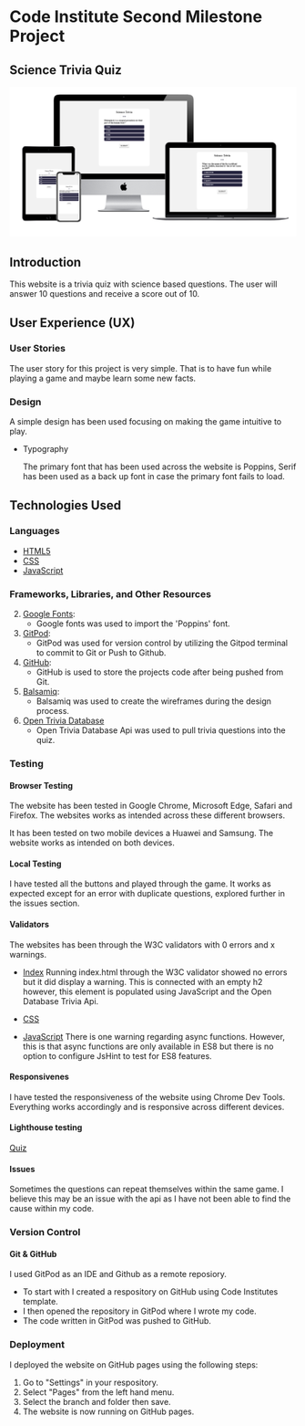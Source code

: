 # Code Institute Second Milestone Project

## Science Trivia Quiz

![Image showing the website across multiple device screens](assets/images/multiDeviceMockup.png)

## Introduction

This website is a trivia quiz with science based questions. The user will answer 10 questions and receive a score out of 10.

## User Experience (UX)

### User Stories
   The user story for this project is very simple. That is to have fun while playing a game and maybe learn some new facts.

### Design
   A simple design has been used focusing on making the game intuitive to play.

   - Typography
      
      The primary font that has been used across the website is Poppins, Serif has been used as a back up font in case the primary font fails to load.

## Technologies Used
   
### Languages
   - [HTML5](https://en.wikipedia.org/wiki/HTML5)
   - [CSS](https://en.wikipedia.org/wiki/CSS)
   - [JavaScript](https://developer.mozilla.org/en-US/docs/Web/JavaScript)

### Frameworks, Libraries, and Other Resources
   2. [Google Fonts](https://fonts.google.com/):
      - Google fonts was used to import the 'Poppins' font.
   5. [GitPod](https://www.gitpod.io/):
      - GitPod was used for version control by utilizing the Gitpod terminal to commit to Git or Push to Github.
   6. [GitHub](https://github.com/):
      - GitHub is used to store the projects code after being pushed from Git.
   7. [Balsamiq](https://balsamiq.com/):
      - Balsamiq was used to create the wireframes during the design process.
   9. [Open Trivia Database](https://opentdb.com/)
      - Open Trivia Database Api was used to pull trivia questions into the quiz.

### Testing
    
#### Browser Testing

The website has been tested in Google Chrome, Microsoft Edge, Safari and Firefox. The websites works as intended across these different browsers.

It has been tested on two mobile devices a Huawei and Samsung. The website works as intended on both devices.

#### Local Testing

I have tested all the buttons and played through the game. It works as expected except for an error with duplicate questions, explored further in the issues section.

#### Validators

The websites has been through the W3C validators with 0 errors and x warnings.

- [Index](assets/images/htmlValidator.png)
    Running index.html through the W3C validator showed no errors but it did display a warning. This is connected with an empty h2 however, this element is populated using 
    JavaScript and the Open Database Trivia Api.

- [CSS](assets/images/cssValidator.png)

- [JavaScript](assets/images/javscriptvalidator.png)
    There is one warning regarding async functions. However, this is that async functions are only available in ES8 but there is no option to configure JsHint to test for ES8 features.

#### Responsivenes

I have tested the responsiveness of the website using Chrome Dev Tools. Everything works accordingly and is responsive across different devices.

#### Lighthouse testing

[Quiz](assets/images/lighthousetesting.png)

#### Issues

Sometimes the questions can repeat themselves within the same game. I believe this may be an issue with the api as I have not been able to find the cause within my code.

### Version Control

#### Git & GitHub

I used GitPod as an IDE and Github as a remote reposiory.

- To start with I created a respository on GitHub using Code Institutes
template.
- I then opened the repository in GitPod where I wrote my code.
- The code written in GitPod was pushed to GitHub.

### Deployment

I deployed the website on GitHub pages using the following steps:

   1. Go to "Settings" in your respository.
   2. Select "Pages" from the left hand menu.
   3. Select the branch and folder then save.
   4. The website is now running on GitHub pages.
